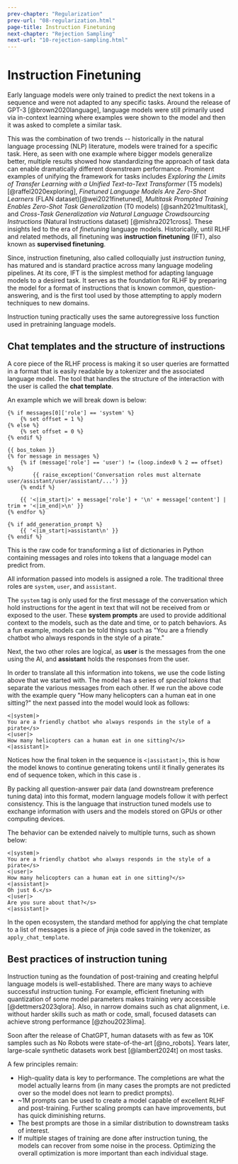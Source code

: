 ```yaml
---
prev-chapter: "Regularization"
prev-url: "08-regularization.html"
page-title: Instruction Finetuning
next-chapter: "Rejection Sampling"
next-url: "10-rejection-sampling.html"
---
```


# Instruction Finetuning

Early language models were only trained to predict the next tokens in a sequence and were not adapted to any specific tasks.
Around the release of GPT-3 [@brown2020language], language models were still primarily used via in-context learning where examples were shown to the model and then it was asked to complete a similar task.

This was the combination of two trends -- historically in the natural language processing (NLP) literature, models were trained for a specific task.
Here, as seen with one example where bigger models generalize better, multiple results showed how standardizing the approach of task data can enable dramatically different downstream performance.
Prominent examples of unifying the framework for tasks includes *Exploring the Limits of Transfer Learning with a Unified Text-to-Text Transformer* (T5 models) [@raffel2020exploring], *Finetuned Language Models Are Zero-Shot Learners*  (FLAN dataset)[@wei2021finetuned], *Multitask Prompted Training Enables Zero-Shot Task Generalization* (T0 models) [@sanh2021multitask], and *Cross-Task Generalization via Natural Language Crowdsourcing Instructions* (Natural Instructions dataset) [@mishra2021cross].
These insights led to the era of *finetuning* language models. 
Historically, until RLHF and related methods, all finetuning was **instruction finetuning** (IFT), also known as **supervised finetuning**.

Since, instruction finetuning, also called colloquially just *instruction tuning*, has matured and is standard practice across many language modeling pipelines.
At its core, IFT is the simplest method for adapting language models to a desired task.
It serves as the foundation for RLHF by preparing the model for a format of instructions that is known common, question-answering, and is the first tool used by those attempting to apply modern techniques to new domains.

Instruction tuning practically uses the same autoregressive loss function used in pretraining language models.

## Chat templates and the structure of instructions

A core piece of the RLHF process is making it so user queries are formatted in a format that is easily readable by a tokenizer and the associated language model.
The tool that handles the structure of the interaction with the user is called the **chat template**. 

An example which we will break down is below:

```jinja
{% if messages[0]['role'] == 'system' %}
    {% set offset = 1 %}
{% else %}
    {% set offset = 0 %}
{% endif %}

{{ bos_token }}
{% for message in messages %}
    {% if (message['role'] == 'user') != (loop.index0 % 2 == offset) %}
        {{ raise_exception('Conversation roles must alternate user/assistant/user/assistant/...') }}
    {% endif %}

    {{ '<|im_start|>' + message['role'] + '\n' + message['content'] | trim + '<|im_end|>\n' }}
{% endfor %}

{% if add_generation_prompt %}
    {{ '<|im_start|>assistant\n' }}
{% endif %}
```
This is the raw code for transforming a list of dictionaries in Python containing messages and roles into tokens that a language model can predict from.

All information passed into models is assigned a role.
The traditional three roles are `system`, `user`, and `assistant`.

The `system` tag is only used for the first message of the conversation which hold instructions for the agent in text that will not be received from or exposed to the user.
These **system prompts** are used to provide additional context to the models, such as the date and time, or to patch behaviors.
As a fun example, models can be told things such as "You are a friendly chatbot who always responds in the style of a pirate."

Next, the two other roles are logical, as **user** is the messages from the one using the AI, and **assistant** holds the responses from the user.

In order to translate all this information into tokens, we use the code listing above that we started with.
The model has a series of *special tokens* that separate the various messages from each other.
If we run the above code with the example query "How many helicopters can a human eat in one sitting?" the next passed into the model would look as follows:

```
<|system|>
You are a friendly chatbot who always responds in the style of a pirate</s>
<|user|>
How many helicopters can a human eat in one sitting?</s>
<|assistant|>
```

Notices how the final token in the sequence is `<|assistant|>`, this is how the model knows to continue generating tokens until it finally generates its end of sequence token, which in this case is </s>.

By packing all question-answer pair data (and downstream preference tuning data) into this format, modern language models follow it with perfect consistency. This is the language that instruction tuned models use to exchange information with users and the models stored on GPUs or other computing devices.

The behavior can be extended naively to multiple turns, such as shown below:

```
<|system|>
You are a friendly chatbot who always responds in the style of a pirate</s>
<|user|>
How many helicopters can a human eat in one sitting?</s>
<|assistant|>
Oh just 6.</s>
<|user|>
Are you sure about that?</s>
<|assistant|>
```

In the open ecosystem, the standard method for applying the chat template to a list of messages is a piece of jinja code saved in the tokenizer, as `apply_chat_template`.


## Best practices of instruction tuning

Instruction tuning as the foundation of post-training and creating helpful language models is well-established.
There are many ways to achieve successful instruction tuning.
For example, efficient finetuning with quantization of some model parameters makes training very accessible [@dettmers2023qlora].
Also, in narrow domains such as chat alignment, i.e. without harder skills such as math or code, small, focused datasets can achieve strong performance [@zhou2023lima].

Soon after the release of ChatGPT, human datasets with as few as 10K samples such as No Robots were state-of-the-art [@no_robots].
Years later, large-scale synthetic datasets work best [@lambert2024t] on most tasks.

A few principles remain:

* High-quality data is key to performance. The completions are what the model actually learns from (in many cases the prompts are not predicted over so the model does not learn to predict prompts).
* ~1M prompts can be used to create a model capable of excellent RLHF and post-training. Further scaling prompts can have improvements, but has quick diminishing returns.
* The best prompts are those in a similar distribution to downstream tasks of interest.
* If multiple stages of training are done after instruction tuning, the models can recover from some noise in the process. Optimizing the overall optimization is more important than each individual stage.